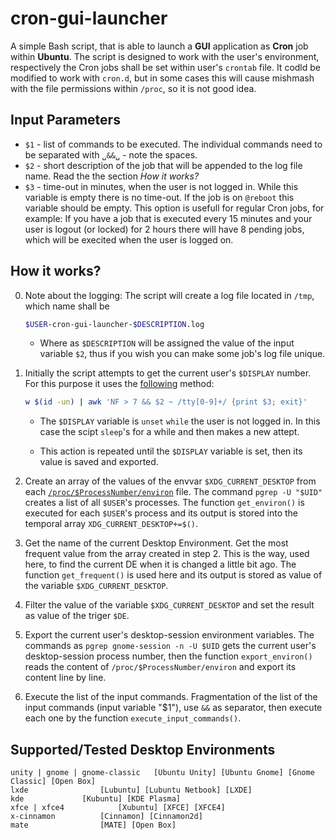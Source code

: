 # cron-gui-launcher

A simple Bash script, that is able to launch a **GUI** application as **Cron** job within **Ubuntu**. The script is designed to work with the user's environment, respectively the Cron jobs shall be set within user's `crontab` file. It codld be modified to work with `cron.d`, but in some cases this will cause mishmash with the file permissions within `/proc`, so it is not good idea. 

## Input Parameters

- `$1` - list of commands to be executed. The individual commands need to be separated with `␣&&␣` - note the spaces.
- `$2` - short description of the job that will be appended to the log file name. Read the the section *How it works?*
- `$3` - time-out in minutes, when the user is not logged in. While this variable is empty there is no time-out. If the job is on `@reboot` this variable should be empty. This option is usefull for regular Cron jobs, for example: If you have a job that is executed every 15 minutes and your user is logout (or locked) for 2 hours there will have 8 pending jobs, which will be execited when the user is logged on.

## How it works?

0. Note about the logging: The script will create a log file located in `/tmp`, which name shall be 
	````bash
	$USER-cron-gui-launcher-$DESCRIPTION.log
	````

     - Where as `$DESCRIPTION` will be assigned the value of the input variable `$2`, thus if you wish you can make some job's log file unique.

1. Initially the script attempts to get the current user's `$DISPLAY` number. For this purpose it uses the <a href="https://askubuntu.com/a/744751/566421">following</a> method:

	````bash
	w $(id -un) | awk 'NF > 7 && $2 ~ /tty[0-9]+/ {print $3; exit}'
	````
   
   - The `$DISPLAY` variable is `unset` `while` the user is not logged in. In this case the scipt `sleep`'s for a while and then makes a new attept.
   
   - This action is repeated until the `$DISPLAY` variable is set, then its value is saved and exported. 

2. Create an array of the values of the envvar `$XDG_CURRENT_DESKTOP` from each <a href="http://manpages.ubuntu.com/manpages/trusty/man5/proc.5.html">`/proc/$ProcessNumber/environ`</a> file. The command `pgrep -U "$UID"` creates a list of all `$USER`'s processes. The function `get_environ()` is executed for each `$USER`'s process and its output is stored into the temporal array `XDG_CURRENT_DESKTOP+=$()`.

3. Get the name of the current Desktop Environment. Get the most frequent value from the array created in step 2. This is the way, used here, to find the current DE when it is changed a little bit ago. The function `get_frequent()` is used here and its output is stored as value of the variable `$XDG_CURRENT_DESKTOP`.

4. Filter the value of the variable `$XDG_CURRENT_DESKTOP` and set the result as value of the triger `$DE`.

5. Export the current user's desktop-session environment variables. The commands as `pgrep gnome-session -n -U $UID` gets the current user's desktop-session process number, then the function `export_environ()` reads the content of `/proc/$ProcessNumber/environ` and export its content line by line.

6. Execute the list of the input commands. Fragmentation of the list of the input commands (input variable "$1"), use ` && ` as separator, then execute each one by the function `execute_input_commands()`.

## Supported/Tested Desktop Environments

	
	unity | gnome | gnome-classic 	[Ubuntu Unity] [Ubuntu Gnome] [Gnome Classic] [Open Box]
	lxde				[Lubuntu] [Lubuntu Netbook] [LXDE]
	kde				[Kubuntu] [KDE Plasma]
	xfce | xfce4			[Xubuntu] [XFCE] [XFCE4]
	x-cinnamon			[Cinnamon] [Cinnamon2d]
	mate 				[MATE] [Open Box]
	


